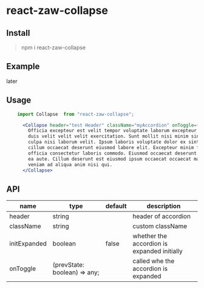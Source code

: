 # react-zaw-collapse
## Install

> npm i react-zaw-collapse
## Example
later
## Usage
``` jsx
    import Collapse  from "react-zaw-collapse";

      <Collapse header="test Header" className="myAccordion" onToggle={(prevState)=>console.log(prevState)}>
        Officia excepteur est velit tempor voluptate laborum excepteur ad enim
        duis velit velit velit exercitation. Sunt mollit nisi minim sint amet
        culpa nisi laborum velit. Ipsum laboris voluptate dolor ex sint nisi
        cillum occaecat deserunt eiusmod labore elit. Excepteur minim fugiat
        officia consectetur laboris commodo. Eiusmod occaecat deserunt ullamco
        ea aute. Cillum deserunt est eiusmod ipsum occaecat occaecat magna
        veniam ad aliqua anim nisi qui.
      </Collapse>
```
## API
| name  |type   |default   |description   |  
|---|---|---|---|
| header  |string   |   | header of accordion   |   
| className | string   |   | custom className  |   
| initExpanded | boolean  | false  | whether the accordion is expanded initially |   
| onToggle |  (prevState: boolean) => any;  |   | called whe the accordion is expanded |   
